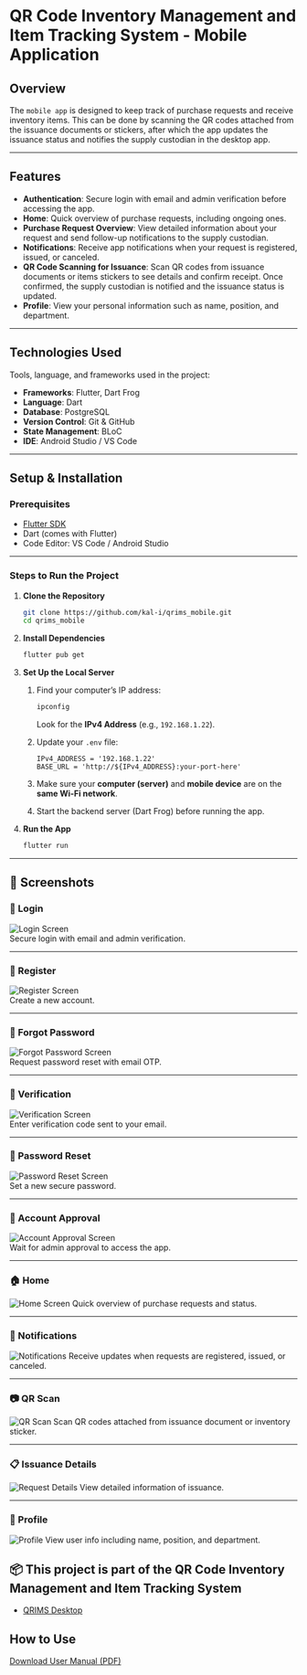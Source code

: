 # QR Code Inventory Management and Item Tracking System - Mobile Application

## **Overview**

The `mobile app` is designed to keep track of purchase requests and receive inventory items. This can be done by  scanning the QR codes attached from the issuance documents or stickers, after which the app updates the issuance status and notifies the supply custodian in the desktop app.

---

## **Features**

- **Authentication**: Secure login with email and admin verification before accessing the app.
- **Home**: Quick overview of purchase requests, including ongoing ones.
- **Purchase Request Overview**: View detailed information about your request and send follow-up notifications to the supply custodian.
- **Notifications**: Receive app notifications when your request is registered, issued, or canceled.
- **QR Code Scanning for Issuance**: Scan QR codes from issuance documents or items stickers to see details and confirm receipt. Once confirmed, the supply custodian is notified and the issuance status is updated.
- **Profile**: View your personal information such as name, position, and department. 

---

## **Technologies Used**  
Tools, language, and frameworks used in the project:  
- **Frameworks**: Flutter, Dart Frog 
- **Language**: Dart  
- **Database**: PostgreSQL  
- **Version Control**: Git & GitHub
- **State Management**: BLoC
- **IDE**: Android Studio / VS Code

---

## **Setup & Installation**

### **Prerequisites**

* [Flutter SDK](https://flutter.dev/docs/get-started/install)
* Dart (comes with Flutter)
* Code Editor: VS Code / Android Studio

---

### **Steps to Run the Project**

1. **Clone the Repository**

   ```bash
   git clone https://github.com/kal-i/qrims_mobile.git
   cd qrims_mobile
   ```

2. **Install Dependencies**

   ```bash
   flutter pub get
   ```

3. **Set Up the Local Server**

   1. Find your computer’s IP address:

      ```bash
      ipconfig
      ```

      Look for the **IPv4 Address** (e.g., `192.168.1.22`).

   2. Update your `.env` file:

      ```dotenv
      IPv4_ADDRESS = '192.168.1.22'
      BASE_URL = 'http://${IPv4_ADDRESS}:your-port-here'
      ```

   3. Make sure your **computer (server)** and **mobile device** are on the **same Wi-Fi network**.

   4. Start the backend server (Dart Frog) before running the app.

4. **Run the App**

   ```bash
   flutter run
   ```

---

## 📸 Screenshots  

### 🔑 Login  
![Login Screen](https://raw.githubusercontent.com/kal-i/qrims_mobile/main/assets/images/login.jpeg)  
Secure login with email and admin verification.  

---

### 🔑 Register  
![Register Screen](https://raw.githubusercontent.com/kal-i/qrims_mobile/main/assets/images/register.jpeg)  
Create a new account.  

---

### 🔑 Forgot Password  
![Forgot Password Screen](https://raw.githubusercontent.com/kal-i/qrims_mobile/main/assets/images/forgot_password.jpeg)  
Request password reset with email OTP.  

---

### 🔑 Verification
![Verification Screen](https://raw.githubusercontent.com/kal-i/qrims_mobile/main/assets/images/verification.jpeg)  
Enter verification code sent to your email.  

---

### 🔑 Password Reset
![Password Reset Screen](https://raw.githubusercontent.com/kal-i/qrims_mobile/main/assets/images/password_reset.jpeg)  
Set a new secure password.  

---

### 🔑 Account Approval
![Account Approval Screen](https://raw.githubusercontent.com/kal-i/qrims_mobile/main/assets/images/account_approval.jpeg)  
Wait for admin approval to access the app.  

---

### 🏠 Home  
![Home Screen](https://raw.githubusercontent.com/kal-i/qrims_mobile/main/assets/images/home.jpeg)
Quick overview of purchase requests and status.  

---

### 🔔 Notifications  
![Notifications](https://raw.githubusercontent.com/kal-i/qrims_mobile/main/assets/images/notifications.jpeg) 
Receive updates when requests are registered, issued, or canceled.  

---

### 📷 QR Scan  
![QR Scan](https://raw.githubusercontent.com/kal-i/qrims_mobile/main/assets/images/qr_scan.jpeg)
Scan QR codes attached from issuance document or inventory sticker.  

---

### 📋 Issuance Details  
![Request Details](https://raw.githubusercontent.com/kal-i/qrims_mobile/main/assets/images/view_issuance_document.jpeg)
View detailed information of issuance.  

---

### 👤 Profile  
![Profile](https://raw.githubusercontent.com/kal-i/qrims_mobile/main/assets/images/profile.jpeg)
View user info including name, position, and department.  

## 📦 This project is part of the **QR Code Inventory Management and Item Tracking System**  
- [QRIMS Desktop](https://github.com/kal-i/qrims_desktop)  

## How to Use  
[Download User Manual (PDF)](https://github.com/kal-i/qrims_desktop/raw/main/UserManual.pdf)
